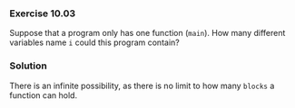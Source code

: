 ### Exercise 10.03
Suppose that a program only has one function (`main`). How many different variables name `i` could this program contain?
### Solution
There is an infinite possibility, as there is no limit to how many `blocks` a function can hold.
